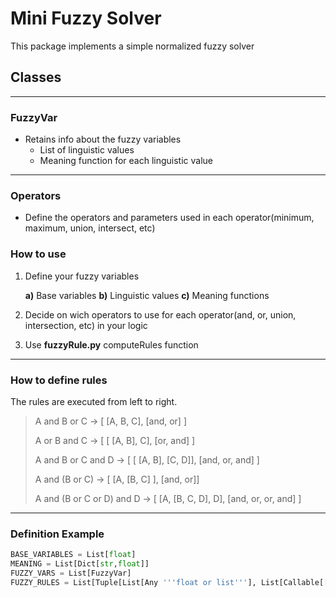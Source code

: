 
# Mini Fuzzy Solver

This package implements a simple normalized fuzzy solver

## Classes

---

### FuzzyVar

- Retains info about the fuzzy variables
  - List of linguistic values
  - Meaning function for each linguistic value

---

### Operators

- Define the operators and parameters used in each operator(minimum, maximum, union, intersect, etc)

### How to use

1. Define your fuzzy variables

   __a)__ Base variables
   __b)__ Linguistic values
   __c)__ Meaning functions

2. Decide on wich operators to use for each operator(and, or, union, intersection, etc) in your logic

3. Use __fuzzyRule.py__ computeRules function

---

### How to define rules

The rules are executed from left to right.
> A and B or C -> [ [A, B, C], [and, or] ]
>
> A or B and C -> [ [ [A, B], C], [or, and] ]
>
> A and B or C and D -> [ [ [A, B], [C, D]], [and, or, and] ]
>
> A and (B or C) -> [ [A, [B, C] ], [and, or]]
>
> A and (B or C or D) and D -> [ [A, [B, C, D], D], [and, or, or, and] ]
>

---

### Definition Example

```python
BASE_VARIABLES = List[float]
MEANING = List[Dict[str,float]]
FUZZY_VARS = List[FuzzyVar]
FUZZY_RULES = List[Tuple[List[Any '''float or list'''], List[Callable[[float,float], float]]]]
```
